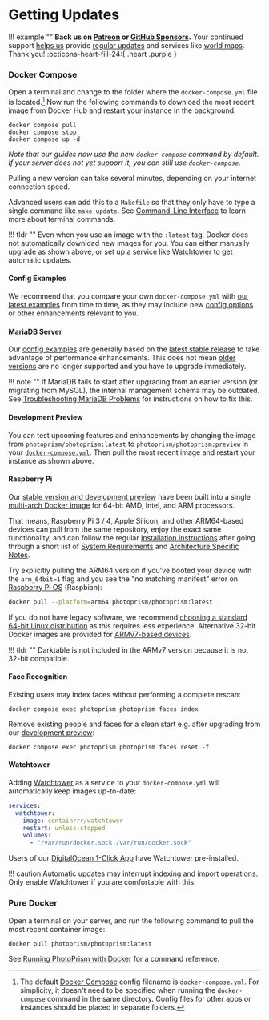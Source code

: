 # Getting Updates

!!! example ""
    **Back us on [Patreon](https://link.photoprism.app/patreon) or [GitHub Sponsors](https://link.photoprism.app/sponsor).**
    Your continued support [helps us](https://photoprism.app/membership) provide [regular updates](https://docs.photoprism.app/release-notes/)
    and services like [world maps](https://try.photoprism.app/library/places). Thank you! :octicons-heart-fill-24:{ .heart .purple }

### Docker Compose ###

Open a terminal and change to the folder where the `docker-compose.yml` file is located.[^1]
Now run the following commands to download the most recent image from Docker Hub and
restart your instance in the background:

```
docker compose pull
docker compose stop
docker compose up -d
```

*Note that our guides now use the new `docker compose` command by default. If your server does not yet support it, you can still use `docker-compose`.*

Pulling a new version can take several minutes, depending on your internet connection speed.

Advanced users can add this to a `Makefile` so that they only have to type a single 
command like `make update`. See [Command-Line Interface](docker-compose.md#command-line-interface)
to learn more about terminal commands.

!!! tldr ""
    Even when you use an image with the `:latest` tag, Docker does not automatically download new images for you. You can either manually upgrade as shown above, or set up a service like [Watchtower](#watchtower) to get automatic updates.

#### Config Examples ####

We recommend that you compare your own `docker-compose.yml` with [our latest examples](https://dl.photoprism.app/docker/) from time to time, as they may include new [config options](config-options.md) or other enhancements relevant to you.

#### MariaDB Server ####

Our [config examples](https://dl.photoprism.app/docker/) are generally based on the [latest stable release](https://mariadb.com/kb/en/mariadb-server-release-dates/) to take advantage of performance enhancements.
This does not mean [older versions](index.md#databases) are no longer supported and you have to upgrade immediately.

!!! note ""
    If MariaDB fails to start after upgrading from an earlier version (or migrating from MySQL), the internal management schema may be outdated. See [Troubleshooting MariaDB Problems](troubleshooting/mariadb.md#version-upgrade) for instructions on how to fix this.

#### Development Preview ####

You can test upcoming features and enhancements by changing the image from `photoprism/photoprism:latest`
to `photoprism/photoprism:preview` in your [`docker-compose.yml`](https://dl.photoprism.app/docker/).
Then pull the most recent image and restart your instance as shown above.

#### Raspberry Pi ####

Our [stable version and development preview](../release-notes.md) have been built into a single
[multi-arch Docker image](https://hub.docker.com/r/photoprism/photoprism) for 64-bit AMD, Intel, and ARM processors.

That means, Raspberry Pi 3 / 4, Apple Silicon, and other ARM64-based devices can pull from the same repository,
enjoy the exact same functionality, and can follow the regular [Installation Instructions](docker-compose.md)
after going through a short list of [System Requirements](raspberry-pi.md#system-requirements) and
[Architecture Specific Notes](raspberry-pi.md#architecture-specific-notes).

Try explicitly pulling the ARM64 version if you've booted your device with the `arm_64bit=1` flag
and you see the "no matching manifest" error on [Raspberry Pi OS](raspberry-pi.md#raspberry-pi-os) (Raspbian):

```bash
docker pull --platform=arm64 photoprism/photoprism:latest
```

If you do not have legacy software, we recommend [choosing a standard 64-bit Linux distribution](raspberry-pi.md#modern-arm64-based-devices)
as this requires less experience. Alternative 32-bit Docker images are provided for [ARMv7-based devices](raspberry-pi.md#older-armv7-based-devices).

!!! tldr ""
    Darktable is not included in the ARMv7 version because it is not 32-bit compatible.

#### Face Recognition ####

Existing users may index faces without performing a complete rescan:

```
docker compose exec photoprism photoprism faces index
```

Remove existing people and faces for a clean start e.g. after upgrading from our 
[development preview](https://docs.photoprism.app/release-notes/#development-preview):

```
docker compose exec photoprism photoprism faces reset -f
```

#### Watchtower ####

Adding [Watchtower](https://github.com/containrrr/watchtower) as a service to your `docker-compose.yml` will
automatically keep images up-to-date:

```yaml
services:
  watchtower:
    image: containrrr/watchtower
    restart: unless-stopped
    volumes:
      - "/var/run/docker.sock:/var/run/docker.sock"
```

Users of our [DigitalOcean 1-Click App](cloud/digitalocean.md) have Watchtower pre-installed.

!!! caution
    Automatic updates may interrupt indexing and import operations.
    Only enable Watchtower if you are comfortable with this.

### Pure Docker ###

Open a terminal on your server, and run the following command to pull the most recent container image:

```
docker pull photoprism/photoprism:latest
```

See [Running PhotoPrism with Docker](docker.md) for a command reference.

[^1]: The default [Docker Compose](https://docs.docker.com/compose/) config filename is `docker-compose.yml`. For simplicity, it doesn't need to be specified when running the `docker-compose` command in the same directory. Config files for other apps or instances should be placed in separate folders.
